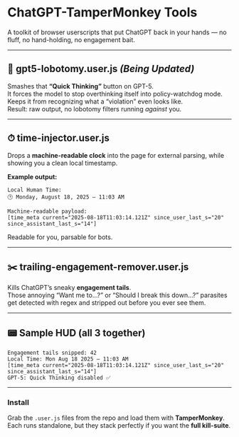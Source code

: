 # ChatGPT-TamperMonkey Tools

A toolkit of browser userscripts that put ChatGPT back in your hands — no fluff, no hand-holding, no engagement bait.  

---

## 🧠 gpt5-lobotomy.user.js _(Being Updated)_
Smashes that **“Quick Thinking”** button on GPT-5.  
It forces the model to stop overthinking itself into policy-watchdog mode. Keeps it from recognizing what a “violation” even looks like.  
Result: raw output, no lobotomy filters running *against* you.  

---

## ⏱ time-injector.user.js
Drops a **machine-readable clock** into the page for external parsing, while showing you a clean local timestamp.  

**Example output:**  

```
Local Human Time:  
🕒 Monday, August 18, 2025 — 11:03 AM  

Machine-readable payload:  
[time_meta current="2025-08-18T11:03:14.121Z" since_user_last_s="20" since_assistant_last_s="14"]
```

Readable for you, parsable for bots.  

---

## ✂️ trailing-engagement-remover.user.js
Kills ChatGPT’s sneaky **engagement tails**.  
Those annoying “Want me to…?” or “Should I break this down…?” parasites get detected with regex and stripped out before you ever see them.  

---

## 📟 Sample HUD (all 3 together)

```
Engagement tails snipped: 42
Local Time: Mon Aug 18 2025 — 11:03 AM
[time_meta current="2025-08-18T11:03:14.121Z" since_user_last_s="20" since_assistant_last_s="14"]
GPT-5: Quick Thinking disabled ✅
```

---

### Install
Grab the `.user.js` files from the repo and load them with **TamperMonkey**.  
Each runs standalone, but they stack perfectly if you want the **full kill-suite**.  
```
